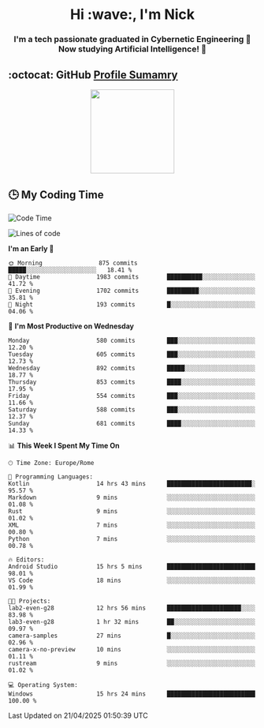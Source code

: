 <h1 align="center">Hi :wave:, I'm Nick</h1>

<h3 align="center">I'm a tech passionate graduated in Cybernetic Engineering 🤖<br>
Now studying Artificial Intelligence! 🧠</h3>


## :octocat: GitHub <a href="https://github.com/vn7n24fzkq/github-profile-summary-cards">Profile Sumamry</a>

<p align="center">
   <img style="height:170px;display:inline-block"  src="http://github-profile-summary-cards.vercel.app/api/cards/profile-details?username=CodeClimberNT&theme=github_dark" />
<!--    <img style="height:170px;display:inline-block"  src="http://github-profile-summary-cards.vercel.app/api/cards/repos-per-language?username=CodeClimberNT&theme=github_dark&exclude=" /> -->
</p>

 ## :clock3: My Coding Time 
 
<!--START_SECTION:waka-->
![Code Time](http://img.shields.io/badge/Code%20Time-537%20hrs%208%20mins-blue)

![Lines of code](https://img.shields.io/badge/From%20Hello%20World%20I%27ve%20Written-5.0%20million%20lines%20of%20code-blue)

**I'm an Early 🐤** 

```text
🌞 Morning                875 commits         █████░░░░░░░░░░░░░░░░░░░░   18.41 % 
🌆 Daytime                1983 commits        ██████████░░░░░░░░░░░░░░░   41.72 % 
🌃 Evening                1702 commits        █████████░░░░░░░░░░░░░░░░   35.81 % 
🌙 Night                  193 commits         █░░░░░░░░░░░░░░░░░░░░░░░░   04.06 % 
```
📅 **I'm Most Productive on Wednesday** 

```text
Monday                   580 commits         ███░░░░░░░░░░░░░░░░░░░░░░   12.20 % 
Tuesday                  605 commits         ███░░░░░░░░░░░░░░░░░░░░░░   12.73 % 
Wednesday                892 commits         █████░░░░░░░░░░░░░░░░░░░░   18.77 % 
Thursday                 853 commits         ████░░░░░░░░░░░░░░░░░░░░░   17.95 % 
Friday                   554 commits         ███░░░░░░░░░░░░░░░░░░░░░░   11.66 % 
Saturday                 588 commits         ███░░░░░░░░░░░░░░░░░░░░░░   12.37 % 
Sunday                   681 commits         ████░░░░░░░░░░░░░░░░░░░░░   14.33 % 
```


📊 **This Week I Spent My Time On** 

```text
🕑︎ Time Zone: Europe/Rome

💬 Programming Languages: 
Kotlin                   14 hrs 43 mins      ████████████████████████░   95.57 % 
Markdown                 9 mins              ░░░░░░░░░░░░░░░░░░░░░░░░░   01.08 % 
Rust                     9 mins              ░░░░░░░░░░░░░░░░░░░░░░░░░   01.02 % 
XML                      7 mins              ░░░░░░░░░░░░░░░░░░░░░░░░░   00.80 % 
Python                   7 mins              ░░░░░░░░░░░░░░░░░░░░░░░░░   00.78 % 

🔥 Editors: 
Android Studio           15 hrs 5 mins       █████████████████████████   98.01 % 
VS Code                  18 mins             ░░░░░░░░░░░░░░░░░░░░░░░░░   01.99 % 

🐱‍💻 Projects: 
lab2-even-g28            12 hrs 56 mins      █████████████████████░░░░   83.98 % 
lab3-even-g28            1 hr 32 mins        ██░░░░░░░░░░░░░░░░░░░░░░░   09.97 % 
camera-samples           27 mins             █░░░░░░░░░░░░░░░░░░░░░░░░   02.96 % 
camera-x-no-preview      10 mins             ░░░░░░░░░░░░░░░░░░░░░░░░░   01.11 % 
rustream                 9 mins              ░░░░░░░░░░░░░░░░░░░░░░░░░   01.02 % 

💻 Operating System: 
Windows                  15 hrs 24 mins      █████████████████████████   100.00 % 
```


 Last Updated on 21/04/2025 01:50:39 UTC
<!--END_SECTION:waka-->


